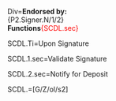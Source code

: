 Div=<b>Endorsed by:</b><br> {P2.Signer.N/1/2}<br><b>Functions</b><font color="red">{SCDL.sec}</font>


SCDL.Ti=Upon Signature

SCDL.1.sec=Validate Signature

SCDL.2.sec=Notify for Deposit

SCDL.=[G/Z/ol/s2] 
